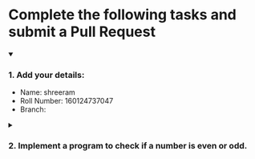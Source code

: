 # Complete the following tasks and submit a Pull Request
<details open>
<summary><h3>1. Add your details: </h3></summary>
<ul>
  <li> Name: shreeram</li>
  <li> Roll Number: 160124737047</li>
  <li> Branch: </li>
</ul>
</details>
<details>
<summary><h3> 2. Implement a program to check if a number is even or odd. </h3></summary>
<ul>
  <li> Create a new file in the repository and add your code. </li>
  <li> Use any programming language of your choice. </li>
</ul>
</details>
